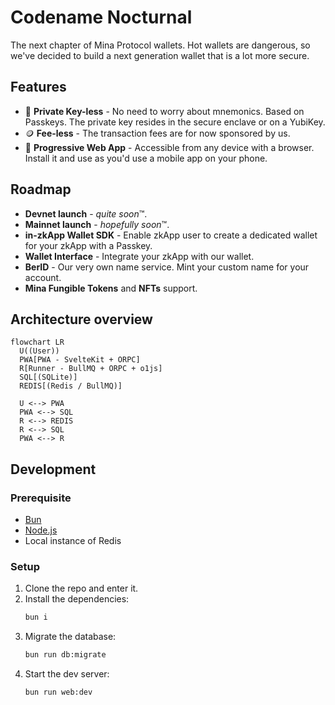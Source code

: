 # Codename Nocturnal

The next chapter of Mina Protocol wallets. Hot wallets are dangerous, so we've decided to build a next generation wallet that is a lot more secure.

## Features

- 🔑 **Private Key-less** - No need to worry about mnemonics. Based on Passkeys. The private key resides in the secure enclave or on a YubiKey.
- 🪙 **Fee-less** - The transaction fees are for now sponsored by us.
- 📱 **Progressive Web App** - Accessible from any device with a browser. Install it and use as you'd use a mobile app on your phone.

## Roadmap

- **Devnet launch** - *quite soon*™.
- **Mainnet launch** - *hopefully soon*™.
- **in-zkApp Wallet SDK** - Enable zkApp user to create a dedicated wallet for your zkApp with a Passkey.
- **Wallet Interface** - Integrate your zkApp with our wallet.
- **BerID** - Our very own name service. Mint your custom name for your account.
- **Mina Fungible Tokens** and **NFTs** support.

## Architecture overview

```mermaid
flowchart LR
  U((User))
  PWA[PWA - SvelteKit + ORPC]
  R[Runner - BullMQ + ORPC + o1js]
  SQL[(SQLite)]
  REDIS[(Redis / BullMQ)]

  U <--> PWA
  PWA <--> SQL
  R <--> REDIS
  R <--> SQL
  PWA <--> R
```

## Development

### Prerequisite

- [Bun](https://bun.sh/)
- [Node.js](https://nodejs.org/)
- Local instance of Redis

### Setup

1. Clone the repo and enter it.
2. Install the dependencies:
   ```sh
   bun i
   ```
3. Migrate the database:
   ```sh
   bun run db:migrate
   ```
4. Start the dev server:
   ```sh
   bun run web:dev
   ```
